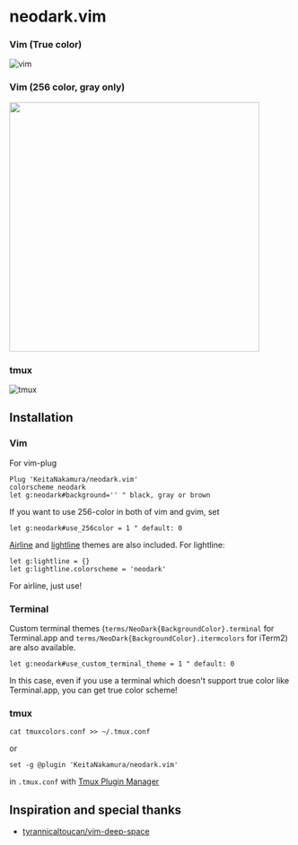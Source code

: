# neodark.vim

### Vim (True color)
![vim](https://github.com/KeitaNakamura/neodark.vim/blob/master/Screenshot.png)

### Vim (256 color, gray only)
<img src="https://github.com/KeitaNakamura/neodark.vim/blob/master/Screenshot_256color.png" width="445">

### tmux
![tmux](https://github.com/KeitaNakamura/neodark.vim/blob/master/Screenshot_tmux.png)

## Installation

### Vim
For vim-plug
```vim
Plug 'KeitaNakamura/neodark.vim'
colorscheme neodark
let g:neodark#background='' " black, gray or brown
```

If you want to use 256-color in both of vim and gvim, set
```vim
let g:neodark#use_256color = 1 " default: 0
```

[Airline](https://github.com/vim-airline/vim-airline) and [lightline](https://github.com/itchyny/lightline.vim) themes are also included. For lightline:
```vim
let g:lightline = {}
let g:lightline.colorscheme = 'neodark'
```
For airline, just use!

### Terminal
Custom terminal themes (`terms/NeoDark{BackgroundColor}.terminal` for Terminal.app and `terms/NeoDark{BackgroundColor}.itermcolors` for iTerm2) are also available.
```vim
let g:neodark#use_custom_terminal_theme = 1 " default: 0
```
In this case, even if you use a terminal which doesn't support true color like Terminal.app, you can get true color scheme!

### tmux
```
cat tmuxcolors.conf >> ~/.tmux.conf
```
or
```
set -g @plugin 'KeitaNakamura/neodark.vim'
```
in `.tmux.conf` with [Tmux Plugin Manager](https://github.com/tmux-plugins/tpm)

## Inspiration and special thanks
* [tyrannicaltoucan/vim-deep-space](https://github.com/tyrannicaltoucan/vim-deep-space)

